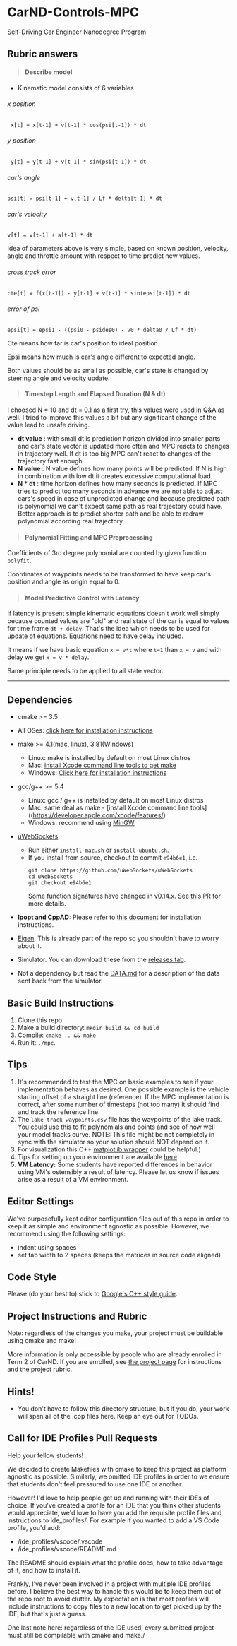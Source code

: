 # CarND-Controls-MPC
Self-Driving Car Engineer Nanodegree Program

## Rubric answers

> #### Describe model
* Kinematic model consists of 6 variables

###### x position

``` x[t] = x[t-1] + v[t-1] * cos(psi[t-1]) * dt```

###### y position

``` y[t] = y[t-1] + v[t-1] * sin(psi[t-1]) * dt```

###### car's angle

```psi[t] = psi[t-1] + v[t-1] / Lf * delta[t-1] * dt```

###### car's velocity

``` v[t] = v[t-1] + a[t-1] * dt ```

Idea of parameters above is very simple, based on known position, velocity, angle 
and throttle amount with respect to time predict new values. 

###### cross track error

``` cte[t] = f(x[t-1]) - y[t-1] + v[t-1] * sin(epsi[t-1]) * dt ```

###### error of psi

``` epsi[t] = epsi1 - ((psi0 - psides0) - v0 * delta0 / Lf * dt) ```

Cte means how far is car's position to ideal position.

Epsi means how much is car's angle different to expected angle.

Both values should be as small as possible, car's state is changed by steering angle and velocity update.


> #### Timestep Length and Elapsed Duration (N & dt)

I choosed N = 10 and dt = 0.1 as a first try, this values were used in Q&A as well. I tried to improve 
this values a bit but any significant change of the value lead to unsafe driving.

* __dt value__ : with small dt is prediction horizon divided into smaller parts and car's state vector is updated more often and MPC reacts to changes in trajectory well. If dt is too big MPC can't react to changes of the trajectory fast enough.     
* __N value__ : N value defines how many points will be predicted. If N is high in combination with low dt it creates excessive computational load.  
* __N * dt__ : time horizon defines how many seconds is predicted. If MPC tries to predict too many seconds in advance we are not able to adjust cars's speed in case of unpredicted change and because predicted path is polynomial we can't expect same path as real trajectory could have.
Better approach is to predict shorter path and be able to redraw polynomial according real trajectory.       


> #### Polynomial Fitting and MPC Preprocessing

Coefficients of 3rd degree polynomial are counted by given function `polyfit`.

Coordinates of waypoints needs to be transformed to have keep car's position and angle as origin equal to 0.

> #### Model Predictive Control with Latency

If latency is present simple kinematic equations doesn't work well simply because counted values are 
"old" and real state of the car is equal to values for time frame `dt + delay`. That's the idea which needs to be used for update of equations. 
Equations need to have delay included.

It means if we have basic equation `x = v*t` where `t=1` than `x = v` and with delay we get `x = v * delay`.

Same principle needs to be applied to all state vector.  
  


---

## Dependencies

* cmake >= 3.5
 * All OSes: [click here for installation instructions](https://cmake.org/install/)
* make >= 4.1(mac, linux), 3.81(Windows)
  * Linux: make is installed by default on most Linux distros
  * Mac: [install Xcode command line tools to get make](https://developer.apple.com/xcode/features/)
  * Windows: [Click here for installation instructions](http://gnuwin32.sourceforge.net/packages/make.htm)
* gcc/g++ >= 5.4
  * Linux: gcc / g++ is installed by default on most Linux distros
  * Mac: same deal as make - [install Xcode command line tools]((https://developer.apple.com/xcode/features/)
  * Windows: recommend using [MinGW](http://www.mingw.org/)
* [uWebSockets](https://github.com/uWebSockets/uWebSockets)
  * Run either `install-mac.sh` or `install-ubuntu.sh`.
  * If you install from source, checkout to commit `e94b6e1`, i.e.
    ```
    git clone https://github.com/uWebSockets/uWebSockets
    cd uWebSockets
    git checkout e94b6e1
    ```
    Some function signatures have changed in v0.14.x. See [this PR](https://github.com/udacity/CarND-MPC-Project/pull/3) for more details.

* **Ipopt and CppAD:** Please refer to [this document](https://github.com/udacity/CarND-MPC-Project/blob/master/install_Ipopt_CppAD.md) for installation instructions.
* [Eigen](http://eigen.tuxfamily.org/index.php?title=Main_Page). This is already part of the repo so you shouldn't have to worry about it.
* Simulator. You can download these from the [releases tab](https://github.com/udacity/self-driving-car-sim/releases).
* Not a dependency but read the [DATA.md](./DATA.md) for a description of the data sent back from the simulator.


## Basic Build Instructions

1. Clone this repo.
2. Make a build directory: `mkdir build && cd build`
3. Compile: `cmake .. && make`
4. Run it: `./mpc`.

## Tips

1. It's recommended to test the MPC on basic examples to see if your implementation behaves as desired. One possible example
is the vehicle starting offset of a straight line (reference). If the MPC implementation is correct, after some number of timesteps
(not too many) it should find and track the reference line.
2. The `lake_track_waypoints.csv` file has the waypoints of the lake track. You could use this to fit polynomials and points and see of how well your model tracks curve. NOTE: This file might be not completely in sync with the simulator so your solution should NOT depend on it.
3. For visualization this C++ [matplotlib wrapper](https://github.com/lava/matplotlib-cpp) could be helpful.)
4.  Tips for setting up your environment are available [here](https://classroom.udacity.com/nanodegrees/nd013/parts/40f38239-66b6-46ec-ae68-03afd8a601c8/modules/0949fca6-b379-42af-a919-ee50aa304e6a/lessons/f758c44c-5e40-4e01-93b5-1a82aa4e044f/concepts/23d376c7-0195-4276-bdf0-e02f1f3c665d)
5. **VM Latency:** Some students have reported differences in behavior using VM's ostensibly a result of latency.  Please let us know if issues arise as a result of a VM environment.

## Editor Settings

We've purposefully kept editor configuration files out of this repo in order to
keep it as simple and environment agnostic as possible. However, we recommend
using the following settings:

* indent using spaces
* set tab width to 2 spaces (keeps the matrices in source code aligned)

## Code Style

Please (do your best to) stick to [Google's C++ style guide](https://google.github.io/styleguide/cppguide.html).

## Project Instructions and Rubric

Note: regardless of the changes you make, your project must be buildable using
cmake and make!

More information is only accessible by people who are already enrolled in Term 2
of CarND. If you are enrolled, see [the project page](https://classroom.udacity.com/nanodegrees/nd013/parts/40f38239-66b6-46ec-ae68-03afd8a601c8/modules/f1820894-8322-4bb3-81aa-b26b3c6dcbaf/lessons/b1ff3be0-c904-438e-aad3-2b5379f0e0c3/concepts/1a2255a0-e23c-44cf-8d41-39b8a3c8264a)
for instructions and the project rubric.

## Hints!

* You don't have to follow this directory structure, but if you do, your work
  will span all of the .cpp files here. Keep an eye out for TODOs.

## Call for IDE Profiles Pull Requests

Help your fellow students!

We decided to create Makefiles with cmake to keep this project as platform
agnostic as possible. Similarly, we omitted IDE profiles in order to we ensure
that students don't feel pressured to use one IDE or another.

However! I'd love to help people get up and running with their IDEs of choice.
If you've created a profile for an IDE that you think other students would
appreciate, we'd love to have you add the requisite profile files and
instructions to ide_profiles/. For example if you wanted to add a VS Code
profile, you'd add:

* /ide_profiles/vscode/.vscode
* /ide_profiles/vscode/README.md

The README should explain what the profile does, how to take advantage of it,
and how to install it.

Frankly, I've never been involved in a project with multiple IDE profiles
before. I believe the best way to handle this would be to keep them out of the
repo root to avoid clutter. My expectation is that most profiles will include
instructions to copy files to a new location to get picked up by the IDE, but
that's just a guess.

One last note here: regardless of the IDE used, every submitted project must
still be compilable with cmake and make./
